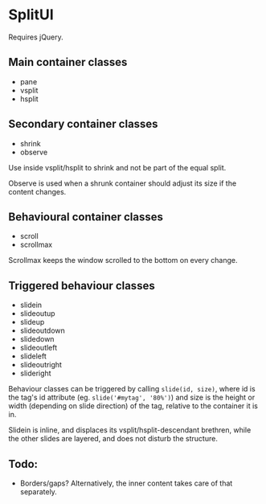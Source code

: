 # SplitUI

Requires jQuery.

## Main container classes

- pane
- vsplit
- hsplit

## Secondary container classes

- shrink
- observe

Use inside vsplit/hsplit to shrink and not be part of the equal split.

Observe is used when a shrunk container should adjust its size if the content changes.

## Behavioural container classes

- scroll
- scrollmax

Scrollmax keeps the window scrolled to the bottom on every change.

## Triggered behaviour classes

- slidein
- slideoutup
- slideup
- slideoutdown
- slidedown
- slideoutleft
- slideleft
- slideoutright
- slideright

Behaviour classes can be triggered by calling `slide(id, size)`, where id is the tag's id attribute (eg. `slide('#mytag', '80%')`) and size is the height or width (depending on slide direction) of the tag, relative to the container it is in.

Slidein is inline, and displaces its vsplit/hsplit-descendant brethren, while the other slides are layered, and does not disturb the structure.

## Todo:

- Borders/gaps? Alternatively, the inner content takes care of that separately.
